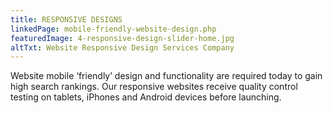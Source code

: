 ```yaml
---
title: RESPONSIVE DESIGNS
linkedPage: mobile-friendly-website-design.php
featuredImage: 4-responsive-design-slider-home.jpg
altTxt: Website Responsive Design Services Company
---
```


Website mobile ‘friendly’ design and functionality are required today to gain high search rankings. Our responsive websites receive quality control testing on tablets, iPhones and Android devices before launching.
